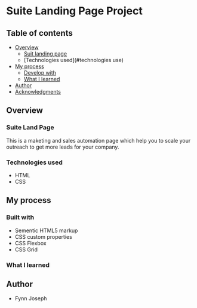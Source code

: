 # Suite Landing Page Project

## Table of contents

- [Overview](#overview)
  - [Suit landing page](#suite-landing-page)
  - [Technologies used](#technologies use)
- [My process](#my-process)
  - [Develop with](#develop-with)
  - [What I learned](#what-i-learned)
- [Author](#author)
- [Acknowledgments](#acknowledgments)

## Overview

### Suite Land Page
This is a maketing and sales automation page which help you to scale your outreach to get more leads for your company.


### Technologies used

- HTML
- CSS


## My process

### Built with

- Sementic HTML5 markup
- CSS custom properties
- CSS Flexbox 
- CSS Grid

### What I learned



## Author

- Fynn Joseph
